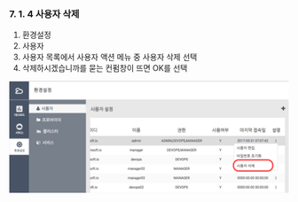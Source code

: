 ### 7. 1. 4 사용자 삭제

1. 환경설정
2. 사용자
3. 사용자 목록에서 사용자 액션 메뉴 중 사용자 삭제 선택
4. 삭제하시겠습니까를 묻는 컨펌창이 뜨면 OK를 선택

![](/assets/user_delete.png)

